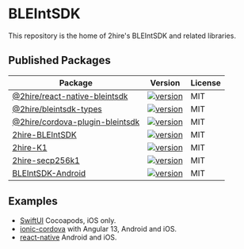# BLEIntSDK

This repository is the home of 2hire's BLEIntSDK and related libraries.

## Published Packages

| Package                                                              | Version                                                                                                                               | License   |
| -------------------------------------------------------------------- | ------------------------------------------------------------------------------------------------------------------------------------- | --------- |
| [@2hire/react-native-bleintsdk](packages/react-native-bleintsdk)     | [![version](https://badgen.net/npm/v/@2hire/react-native-bleintsdk)](https://www.npmjs.com/package/@2hire/react-native-bleintsdk)     | MIT       |
| [@2hire/bleintsdk-types](packages/bleintsdk-types)                   | [![version](https://badgen.net/npm/v/@2hire/bleintsdk-types)](https://www.npmjs.com/package/@2hire/bleintsdk-types)                   | MIT       |
| [@2hire/cordova-plugin-bleintsdk](packages/cordova-plugin-bleintsdk) | [![version](https://badgen.net/npm/v/@2hire/cordova-plugin-bleintsdk)](https://www.npmjs.com/package/@2hire/cordova-plugin-bleintsdk) | MIT       |
| [2hire-BLEIntSDK](packages/sdk/ios/core)                             | [![version](https://badgen.net/cocoapods/v/2hire-BLEIntSDK)](https://cocoapods.org/pods/2hire-BLEIntSDK)                              | MIT       |
| [2hire-K1](packages/sdk/ios/K1)                                      | [![version](https://badgen.net/cocoapods/v/2hire-K1)](https://cocoapods.org/pods/2hire-K1)                                            | MIT       |
| [2hire-secp256k1](packages/sdk/ios/secp256k1)                        | [![version](https://badgen.net/cocoapods/v/2hire-secp256k1)](https://cocoapods.org/pods/2hire-secp256k1)                              | MIT       |
| [BLEIntSDK-Android](packages/sdk/android)                            | [![version](https://jitpack.io/v/2hire/BLEIntSDK.svg)](https://jitpack.io/#2hire/BLEIntSDK)                                           | MIT       |

## Examples

- [SwiftUI](examples/ios/) Cocoapods, iOS only.
- [ionic-cordova](examples/ionic-cordova/) with Angular 13, Android and iOS.
- [react-native](examples/react-native/) Android and iOS.
